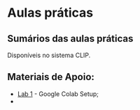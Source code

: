# Aulas práticas

## Sumários das aulas práticas
Disponíveis no sistema CLIP.

## Materiais de Apoio:
* [Lab 1](lab1)  - Google Colab Setup;
* <!--
* 
* [Lab 2](lab2)  - (Unstructured) Spark Streaming;
* [Lab 3](lab3)  - Structured Spark Streaming;
* [Lab 4](lab4)  - Kafka Streams + Flume.
-->
## Trabalho #1:

[Enunciado](https://github.com/smduarte/ps2022/blob/main/tp1/ps2022_tp1.ipynb)

<!--
* [Aula 1](aula1) (Descoberta e ambiente de desenvolvimento)
* [Aula 2](aula2) (Webservices REST)
* [Aula 3](aula3) (Apresentação do projeto. Erros de comunicação em clientes REST e aspetos de concorrência em serviços REST)
* Aula 4. Suporte à realização do trabalho.
* [Aula 5](aula5) (Webservices SOAP)
* Aula 6. Suporte à realização do trabalho.
* [Aula 7](aula7) (HTTPS e SSL/TLS)
* Aula 8. Suporte à realização da componente de https do segundo trabalho.
* [Aula 9](aula9) (OAuth e interação com serviço externo Dropbox)
* [Aula 10](aula10) (Kafka, Zookeeper, e alternativas de suporte à Replicação no Projeto)
* Aula 11. Suporte à realização da componente de https do segundo trabalho.
* Aula 12. Suporte à realização da componente de https do segundo trabalho.

-->
